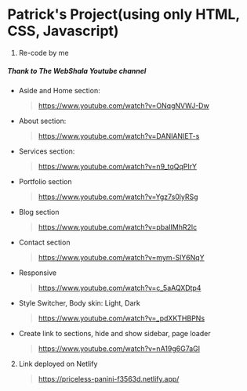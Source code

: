 # Patrick's Project(using only HTML, CSS, Javascript)

1. Re-code by me

##### Thank to The WebShala Youtube channel

- Aside and Home section:
  > https://www.youtube.com/watch?v=ONqgNVWJ-Dw
- About section:
  > https://www.youtube.com/watch?v=DANIANIET-s
- Services section:
  > https://www.youtube.com/watch?v=n9_tqQqPIrY
- Portfolio section
  > https://www.youtube.com/watch?v=Ygz7s0lyRSg
- Blog section
  > https://www.youtube.com/watch?v=pbaIIMhR2lc
- Contact section
  > https://www.youtube.com/watch?v=mym-SlY6NqY
- Responsive
  > https://www.youtube.com/watch?v=c_5aAQXDtp4
- Style Switcher, Body skin: Light, Dark
  > https://www.youtube.com/watch?v=_pdXKTHBPNs
- Create link to sections, hide and show sidebar, page loader
  > https://www.youtube.com/watch?v=nA19g6G7aGI

2. Link deployed on Netlify
   > https://priceless-panini-f3563d.netlify.app/
